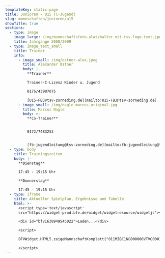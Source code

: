 ```yaml
---
templateKey: static-page
title: Junioren - U15 (C-Jugend)
slug: mannschaften/junioren/u15
showTitle: true
sections:
  - type: image
    image_large: /img/mannschaftsfoto-platzhalter_mit-tsv-logo-text.jpg
    title: Jahrgänge 2008/2009
  - type: image_text_small
    title: Trainer
    info:
      - image_small: /img/ostner-alex.jpeg
        title: Alexander Ostner
        body: |-
          **Trainer**

          Trainer-C-Lizenz Kinder u. Jugend

          0176/43907075

          [U15-FBJ@tsv-zorneding.de](mailto:U15-FBJ@tsv-zorneding.de)
      - image_small: /img/nagle-marcus_original.jpg
        title: Marcus Nagle
        body: >-
          **Co-Trainer**


          0172/7483253


          [fb-jugendleitung@tsv-zorneding.de](mailto:fb-jugendleitung@tsv-zorneding.de)
  - type: body
    title: Trainingszeiten
    body: |-
      **Dienstag**

      17:45 - 19:15 Uhr

      **Donnerstag**

      17:45 - 19:15 Uhr
  - type: iframe
    title: Aktueller Spielplan, Ergebnisse und Tabelle
    html: >-
      <script type='text/javascript'
      src="https://widget-prod.bfv.de/widget/widgetresource/widgetjs"></script>

      <div id="bfv1630949545022">Laden...</div>

      <script>

      BFVWidget.HTML5.zeigeMannschaftKomplett("011MIBC1NG000000VTVG0001VTR8C1K7", "bfv1630949545022", { height: "800", width: "350", selectedTab:BFVWidget.HTML5.mannschaftTabs.spiele, colorResults: "undefined" , colorNav: "undefined" , colorClubName : "undefined" , backgroundNav: "undefined"});

      </script>
---
```


